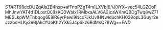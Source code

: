 $START$98dcDUZqAIsZB4hxp+afFnpPZgT4m1LXVbj6/iJ0iYX+vec54LGZCoFMhJnwYAT4d1DLpxtQ08zKQ3WbIx1RMbxaALV6A3IcaWKmQBDgTwq8wZ71MESLkpWMThbqog6E9iR8yrPewI9Ncx7JklJvIHNwiduchKH039opL3Guyr2eJzzbcHLKy3eBjAkcYUoKh2YXk5J4p6kz6RdMsQ78Wg==$END$